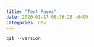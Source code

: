 ```yaml
---
title: "Test Pages"
date: 2020-01-17 08:26:28 -0400
categories: dev
---
```


```xml
git --version
```
